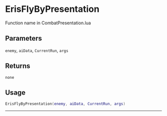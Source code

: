 # ErisFlyByPresentation
Function name in CombatPresentation.lua
## Parameters
`enemy`, `aiData`, `CurrentRun`, `args`
## Returns
`none`
## Usage
```lua
ErisFlyByPresentation(enemy, aiData, CurrentRun, args)
```
---

